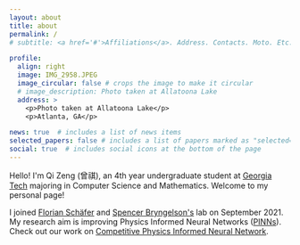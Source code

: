 ```yaml
---
layout: about
title: about
permalink: /
# subtitle: <a href='#'>Affiliations</a>. Address. Contacts. Moto. Etc.

profile:
  align: right
  image: IMG_2958.JPEG
  image_circular: false # crops the image to make it circular
  # image_description: Photo taken at Allatoona Lake
  address: >
    <p>Photo taken at Allatoona Lake</p>
    <p>Atlanta, GA</p>

news: true  # includes a list of news items
selected_papers: false # includes a list of papers marked as "selected={true}"
social: true  # includes social icons at the bottom of the page
---
```


Hello! I'm Qi Zeng (曾祺), an 4th year undergraduate student at [Georgia Tech](https://www.gatech.edu/) majoring in Computer Science and Mathematics.
Welcome to my personal page!

I joined [Florian Schäfer](https://f-t-s.github.io/) and [Spencer Bryngelson's](https://comp-physics.group/) lab on September 2021.
My research aim is improving Physics Informed Neural Networks ([PINNs](https://en.wikipedia.org/wiki/Physics-informed_neural_networks)). 
Check out our work on [Competitive Physics Informed Neural Network](https://arxiv.org/abs/2204.11144).


<!-- I'm looking for an oppoturnity as  -->

<!-- Write your biography here. Tell the world about yourself. Link to your favorite [subreddit](http://reddit.com). You can put a picture in, too. The code is already in, just name your picture `prof_pic.jpg` and put it in the `img/` folder. -->

<!-- Put your address / P.O. box / other info right below your picture. You can also disable any these elements by editing `profile` property of the YAML header of your `_pages/about.md`. Edit `_bibliography/papers.bib` and Jekyll will render your [publications page](/al-folio/publications/) automatically. -->

<!-- Link to your social media connections, too. This theme is set up to use [Font Awesome icons](http://fortawesome.github.io/Font-Awesome/) and [Academicons](https://jpswalsh.github.io/academicons/), like the ones below. 
Add your Facebook, Twitter, LinkedIn, Google Scholar, or just disable all of them. -->
